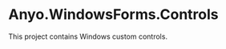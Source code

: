 Anyo.WindowsForms.Controls
==========================

This project contains Windows custom controls.
